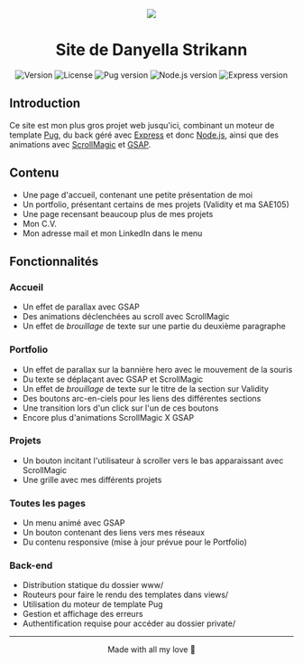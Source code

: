 <p align="center">
    <img src="http://danyella.works/logo.png">
</p>

<h1 align=center>Site de Danyella Strikann</h1>

<div align="center">
    <img alt="Version" src="https://img.shields.io/badge/dynamic/json?url=https%3A%2F%2Fraw.githubusercontent.com%2Fmovva-gpu%2FPortfolioV2%2Fmaster%2Fpackage.json&query=%24.version&style=for-the-badge&label=version&labelColor=dimgray&color=hotpink">
    <img alt="License" src="https://img.shields.io/badge/License-MIT-red?style=for-the-badge&labelColor=dimgray">
    <img alt="Pug version" src="https://img.shields.io/badge/Pug-3.0-A86454?style=for-the-badge&logo=pug&logoColor=white&labelColor=dimgray">
    <img alt="Node.js version" src="https://img.shields.io/badge/Node-21.x-339933?style=for-the-badge&logo=nodedotjs&logoColor=white&labelColor=dimgray">
    <img alt="Express version" src="https://img.shields.io/badge/Express-4.18-259dff?style=for-the-badge&logo=express&logoColor=white&labelColor=dimgray">
</div>

## Introduction

Ce site est mon plus gros projet web jusqu'ici, combinant un moteur de template [Pug](https://pugjs.org), du back géré avec [Express](https://expressjs.org) et donc [Node.js](https://nodejs.org), ainsi que des animations avec [ScrollMagic](https://scrollmagic.io) et [GSAP](https://gsap.com).

## Contenu

*   Une page d'accueil, contenant une petite présentation de moi
*   Un portfolio, présentant certains de mes projets (Validity et ma SAE105)
*   Une page recensant beaucoup plus de mes projets
*   Mon C.V.
*   Mon adresse mail et mon LinkedIn dans le menu

## Fonctionnalités

### Accueil

*   Un effet de parallax avec GSAP
*   Des animations déclenchées au scroll avec ScrollMagic
*   Un effet de *brouillage* de texte sur une partie du deuxième paragraphe

### Portfolio

*   Un effet de parallax sur la bannière hero avec le mouvement de la souris
*   Du texte se déplaçant avec GSAP et ScrollMagic
*   Un effet de *brouillage* de texte sur le titre de la section sur Validity
*   Des boutons arc-en-ciels pour les liens des différentes sections
*   Une transition lors d'un click sur l'un de ces boutons
*   Encore plus d'animations ScrollMagic X GSAP

### Projets

*   Un bouton incitant l'utilisateur à scroller vers le bas apparaissant avec ScrollMagic
*   Une grille avec mes différents projets

### Toutes les pages

*   Un menu animé avec GSAP
*   Un bouton contenant des liens vers mes réseaux
*   Du contenu responsive (mise à jour prévue pour le Portfolio)

### Back-end

*   Distribution statique du dossier www/
*   Routeurs pour faire le rendu des templates dans views/
*   Utilisation du moteur de template Pug
*   Gestion et affichage des erreurs
*   Authentification requise pour accéder au dossier private/

---

<p align="center">Made with all my love 🤍</p>
